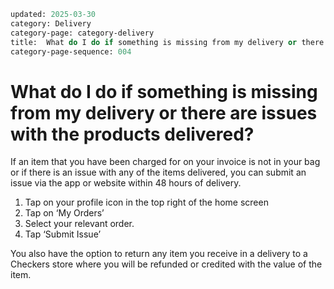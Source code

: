 ```meta
updated: 2025-03-30
category: Delivery
category-page: category-delivery
title:  What do I do if something is missing from my delivery or there are issues with the products delivered?  
category-page-sequence: 004
```

# What do I do if something is missing from my delivery or there are issues with the products delivered?  

If an item that you have been charged for on your invoice is not in your bag or if there is an issue with any of the items delivered, you can submit an issue via the app or website within 48 hours of delivery. 

1. Tap on your profile icon in the top right of the home screen 
2. Tap on ‘My Orders’  
3. Select your relevant order. 
4. Tap ‘Submit Issue’  

You also have the option to return any item you receive in a delivery to a Checkers store where you will be refunded or credited with the value of the item. 
